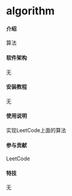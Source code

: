 # algorithm

#### 介绍
算法

#### 软件架构
无


#### 安装教程
无

#### 使用说明
实现LeetCode上面的算法

#### 参与贡献
LeetCode


#### 特技
无
